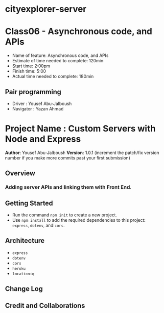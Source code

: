 # cityexplorer-server

# Class06 - Asynchronous code, and APIs

* Name of feature: Asynchronous code, and APIs
* Estimate of time needed to complete: 120min
* Start time: 2:00pm
* Finish time: 5:00
* Actual time needed to complete: 180min

## Pair programming

* Driver : Yousef Abu-Jalboush
* Navigator : Yazan Ahmad

# Project Name : Custom Servers with Node and Express

**Author**: Yousef Abu-Jalboush
**Version**: 1.0.1 (increment the patch/fix version number if you make more commits past your first submission)

## Overview
<!-- Provide a high level overview of what this application is and why you are building it, beyond the fact that it's an assignment for this class. (i.e. What's your problem domain?) -->

### Adding server APIs and linking them with Front End.

## Getting Started
<!-- What are the steps that a user must take in order to build this app on their own machine and get it running? -->
* Run the command `npm init` to create a new project.
* Use `npm install` to add the required dependencies to this project: `express`, `dotenv`, and `cors`.

## Architecture
<!-- Provide a detailed description of the application design. What technologies (languages, libraries, etc) you're using, and any other relevant design information. -->
* ```express```
* ```dotenv```
* ```cors```
* ```heroku```
* ```locationiq```
  
## Change Log
<!-- Use this area to document the iterative changes made to your application as each feature is successfully implemented. Use time stamps. Here's an example:

01-01-2001 4:59pm - Application now has a fully-functional express server, with a GET route for the location resource. -->

## Credit and Collaborations
<!-- Give credit (and a link) to other people or resources that helped you build this application. -->
